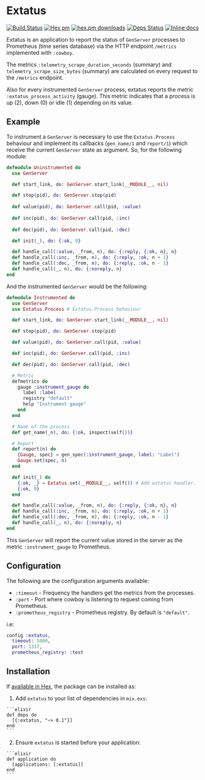 # Extatus

[![Build Status](https://travis-ci.org/gmtprime/extatus.svg?branch=master)](https://travis-ci.org/gmtprime/extatus) [![Hex pm](http://img.shields.io/hexpm/v/extatus.svg?style=flat)](https://hex.pm/packages/extatus) [![hex.pm downloads](https://img.shields.io/hexpm/dt/extatus.svg?style=flat)](https://hex.pm/packages/extatus) [![Deps Status](https://beta.hexfaktor.org/badge/all/github/gmtprime/extatus.svg)](https://beta.hexfaktor.org/github/gmtprime/extatus) [![Inline docs](http://inch-ci.org/github/gmtprime/extatus.svg?branch=master)](http://inch-ci.org/github/gmtprime/extatus)

Extatus is an application to report the status of `GenServer` processes to
Prometheus (time series database) via the HTTP endpoint `/metrics`
implemented with `:cowboy`.

The metrics `:telemetry_scrape_duration_seconds` (summary) and
`telemetry_scrape_size_bytes` (summary) are calculated on every request to
the `/metrics` endpoint.

Also for every instrumented `GenServer` process, extatus reports the
metric `:extatus_process_activity` (gauge). This metric indicates that a
process is up (2), down (0) or idle (1) depending on its value.

## Example

To instrument a `GenServer` is necessary to use the `Extatus.Process`
behaviour and implement its callbacks (`gen_name/1` and `report/1`) which
receive the current `GenServer` state as argument. So, for the following
module:

```elixir
defmodule Uninstrumented do
  use GenServer

  def start_link, do: GenServer.start_link(__MODULE__, nil)

  def stop(pid), do: GenServer.stop(pid)
    
  def value(pid), do: GenServer.call(pid, :value)
        
  def inc(pid), do: GenServer.call(pid, :inc)
        
  def dec(pid), do: GenServer.call(pid, :dec)

  def init(_), do: {:ok, 0}

  def handle_call(:value, _from, n), do: {:reply, {:ok, n}, n}
  def handle_call(:inc, _from, n), do: {:reply, :ok, n + 1} 
  def handle_call(:dec, _from, n), do: {:reply, :ok, n - 1}
  def handle_call(_, n), do: {:noreply, n}
end
```

And the instrumented `GenServer` would be the following:

```elixir
defmodule Instrumented do
  use GenServer
  use Extatus.Process # Extatus.Process behaviour

  def start_link, do: GenServer.start_link(__MODULE__, nil)

  def stop(pid), do: GenServer.stop(pid)

  def value(pid), do: GenServer.call(pid, :value)

  def inc(pid), do: GenServer.call(pid, :inc)

  def dec(pid), do: GenServer.call(pid, :dec)

  # Metric
  defmetrics do
    gauge :instrument_gauge do
      label :label
      registry "default"
      help "Instrument gauge"
    end
  end

  # Name of the process
  def get_name(_n), do: {:ok, inspect(self())}

  # Report
  def report(n) do
    {Gauge, spec} = gen_spec(:instrument_gauge, label: "Label")
    Gauge.set(spec, n)
  end

  def init(_) do
    {:ok, _} = Extatus.set(__MODULE__, self()) # Add extatus handler.
    {:ok, 0}
  end

  def handle_call(:value, _from, n), do: {:reply, {:ok, n}, n}
  def handle_call(:inc, _from, n), do: {:reply, :ok, n + 1} 
  def handle_call(:dec, _from, n), do: {:reply, :ok, n - 1}
  def handle_call(_, n), do: {:noreply, n}
end
```

This `GenServer` will report the current value stored in the server as the
metric `:instrument_gauge` to Prometheus.

## Configuration

The following are the configuration arguments available:

  - `:timeout` - Frequency the handlers get the metrics from the processes.
  - `:port` - Port where cowboy is listening to request coming from
  Prometheus.
  - `:prometheus_registry` - Prometheus registry. By default is `"default"`.

i.e:

```elixir
config :extatus,
  timeout: 5000,
  port: 1337,
  prometheus_registry: :test
```

## Installation

If [available in Hex](https://hex.pm/packages/extatus), the package can be
installed as:

  1. Add `extatus` to your list of dependencies in `mix.exs`:

    ```elixir
    def deps do
      [{:extatus, "~> 0.1"}]
    end
    ```

  2. Ensure `extatus` is started before your application:

    ```elixir
    def application do
      [applications: [:extatus]]
    end
    ```


